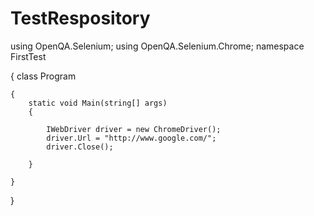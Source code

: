 # TestRespository

using OpenQA.Selenium;
using OpenQA.Selenium.Chrome;
namespace FirstTest

 {
    class Program

    {
        static void Main(string[] args)
        {

            IWebDriver driver = new ChromeDriver();
            driver.Url = "http://www.google.com/";
            driver.Close();

        }

    }

 }
